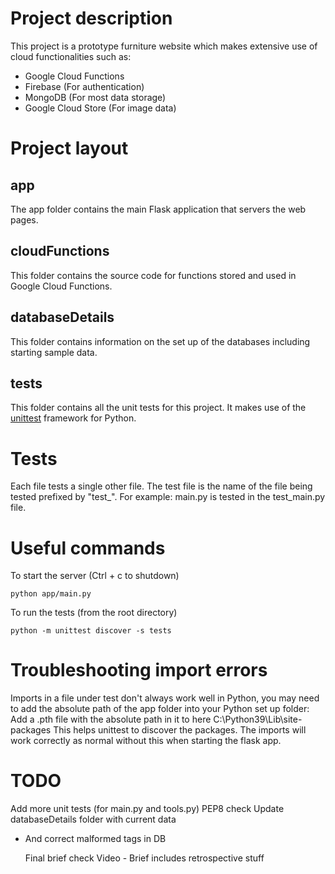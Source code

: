 # Project description

This project is a prototype furniture website which makes extensive use of cloud functionalities such as:

- Google Cloud Functions
- Firebase (For authentication)
- MongoDB (For most data storage)
- Google Cloud Store (For image data)

# Project layout

## app

The app folder contains the main Flask application that servers the web pages.

## cloudFunctions

This folder contains the source code for functions stored and used in Google Cloud Functions.

## databaseDetails

This folder contains information on the set up of the databases including starting sample data.

## tests

This folder contains all the unit tests for this project. It makes use of the [unittest](https://docs.python.org/3/library/unittest.html) framework for Python.

# Tests

Each file tests a single other file. The test file is the name of the file being tested prefixed by "test\_". For example: main.py is tested in the test_main.py file.

# Useful commands

To start the server (Ctrl + c to shutdown)

`python app/main.py`

To run the tests (from the root directory)

`python -m unittest discover -s tests`

# Troubleshooting import errors

Imports in a file under test don't always work well in Python, you may need to add the absolute path of the app folder into your Python set up folder:
Add a .pth file with the absolute path in it to here C:\Python39\Lib\site-packages
This helps unittest to discover the packages. The imports will work correctly as normal without this when starting the flask app.

# TODO

Add more unit tests (for main.py and tools.py)
PEP8 check
Update databaseDetails folder with current data

- And correct malformed tags in DB

  Final brief check
  Video - Brief includes retrospective stuff
